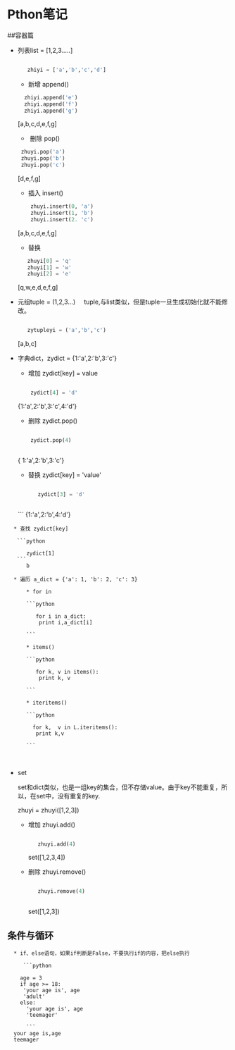 # Pthon笔记

##容器篇
   * 列表list = [1,2,3.....]
  
      ```python

         zhiyi = ['a','b','c','d']
      ```
    
      * 新增 append()

       ```python
         zhiyi.append('e')
         zhiyi.append('f')
         zhiyi.append('g')
       ```
       [a,b,c,d,e,f,g]
      
      *  删除 pop()
    
       ```python
        zhuyi.pop('a')
        zhuyi.pop('b')
        zhuyi.pop('c')
       ```
       [d,e,f,g]
     
      * 插入 insert()
     
       ```python
           zhuyi.insert(0, 'a')
           zhuyi.insert(1, 'b')
           zhuyi.insert(2. 'c')
      ```
      [a,b,c,d,e,f,g]
     
      * 替换 
     
       ```python
          zhuyi[0] = 'q'
          zhuyi[1] = 'w'
          zhuyi[2] = 'e'
       ```
       [q,w,e,d,e,f,g]
     
   * 元组tuple = (1,2,3...)
     
       tuple,与list类似，但是tuple一旦生成初始化就不能修改。

       ```python

          zytupleyi = ('a','b','c')
       ```

       [a,b,c]
     
   * 字典dict，zydict = {1:'a',2:'b',3:'c'}
     
      * 增加 zydict[key] = value
       
       ```python

           zydict[4] = 'd'
       ```

       {1:'a',2:'b',3:'c',4:'d'}
      
      * 删除 zydict.pop()
       
       ```python
       
           zydict.pop(4)
           
       ```
       { 1:'a',2:'b',3:'c'}
       
      * 替换 zydict[key] = 'value'
      
        ```python
        
           zydict[3] = 'd'
           
       ```
       {1:'a',2:'b',4:'d'}

      * 查找 zydict[key]
       
       ```python
       
          zydict[1]
       ```
          b
 
      * 遍历 a_dict = {'a': 1, 'b': 2, 'c': 3} 
         
          * for in

          ```python

             for i in a_dict:
              print i,a_dict[i]

          ```

          * items()

          ```python 

             for k, v in items():
              print k, v

          ```

          * iteritems()

          ```python

            for k,  v in L.iteritems():
             print k,v

          ```
         
          
          
   * set
     
     set和dict类似，也是一组key的集合，但不存储value。由于key不能重复，所以，在set中，没有重复的key.
     
     zhuyi = zhuyi([1,2,3])
      
      * 增加 zhuyi.add()
      
        ```python
        
           zhuyi.add(4)
        ```
        set([1,2,3,4])
        
      * 删除 zhuyi.remove()
        
        ```python
        
           zhuyi.remove(4)
           
        ```
        set([1,2,3])

## 条件与循环

      * if、else语句，如果if判断是False，不要执行if的内容，把else执行
      
         ```python
      
        age = 3
        if age >= 18:
         'your age is', age
         'adult'
        else:
          'your age is', age
          'teemager'

          ```
      your age is,age
      teemager
      


      
      
        
        
           
      
       
 
          
        
     
     
    
    
    
    
    
    
    
    
    
